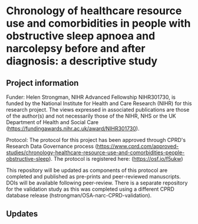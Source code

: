 # Chronology of healthcare resource use and comorbidities in people with obstructive sleep apnoea and narcolepsy before and after diagnosis: a descriptive study

## Project information

Funder: Helen Strongman, NIHR Advanced Fellowship NIHR301730, is funded by the National Institute for Health and Care Research (NIHR) for this research project. The views expressed in associated publications are those of the author(s) and not necessarily those of the NIHR, NHS or the UK Department of Health and Social Care (https://fundingawards.nihr.ac.uk/award/NIHR301730). 

Protocol: The protocol for this project has been approved through CPRD's Research Data Governance process (https://www.cprd.com/approved-studies/chronology-healthcare-resource-use-and-comorbidities-people-obstructive-sleep). The protocol is registered here: (https://osf.io/f5ukw)

This repository will be updated as components of this protocol are completed and published as pre-prints and peer-reviewed manuscripts. DOIs will be available following peer-review.
There is a separate repository for the validation study as this was completed using a different CPRD database release (hstrongman/OSA-narc-CPRD-validation).

## Updates


